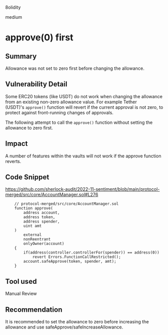 8olidity

medium

# approve(0) first

## Summary
Allowance was not set to zero first before changing the allowance.
## Vulnerability Detail
Some ERC20 tokens (like USDT) do not work when changing the allowance from an existing non-zero allowance value. For example Tether (USDT)'s `approve()` function will revert if the current approval is not zero, to protect against front-running changes of approvals.

The following attempt to call the `approve()` function without setting the allowance to zero first.
## Impact
A number of features within the vaults will not work if the approve function reverts.
## Code Snippet
https://github.com/sherlock-audit/2022-11-sentiment/blob/main/protocol-merged/src/core/AccountManager.sol#L276

```solidity
	// protocol-merged/src/core/AccountManager.sol
	function approve(
        address account,
        address token,
        address spender,
        uint amt
    )
        external
        nonReentrant
        onlyOwner(account)
    {
        if(address(controller.controllerFor(spender)) == address(0))
            revert Errors.FunctionCallRestricted();
        account.safeApprove(token, spender, amt);
    }
```
## Tool used

Manual Review

## Recommendation
It is recommended to set the allowance to zero before increasing the allowance and use safeApprove/safeIncreaseAllowance.